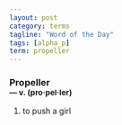 ```yaml
---
layout: post
category: terms
tagline: "Word of the Day"
tags: [alpha_p]
term: propeller
---
```


<h3>Propeller<br/> <small>&mdash; v. (pro<span>&middot;</span>pel<span>&middot;</span>ler)</small></h3>
<p><ol><li>to push a girl</li>
</ol></p>
